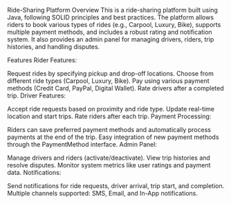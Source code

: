 Ride-Sharing Platform
Overview
This is a ride-sharing platform built using Java, following SOLID principles and best practices. The platform allows riders to book various types of rides (e.g., Carpool, Luxury, Bike), supports multiple payment methods, and includes a robust rating and notification system. It also provides an admin panel for managing drivers, riders, trip histories, and handling disputes.

Features
Rider Features:

Request rides by specifying pickup and drop-off locations.
Choose from different ride types (Carpool, Luxury, Bike).
Pay using various payment methods (Credit Card, PayPal, Digital Wallet).
Rate drivers after a completed trip.
Driver Features:

Accept ride requests based on proximity and ride type.
Update real-time location and start trips.
Rate riders after each trip.
Payment Processing:

Riders can save preferred payment methods and automatically process payments at the end of the trip.
Easy integration of new payment methods through the PaymentMethod interface.
Admin Panel:

Manage drivers and riders (activate/deactivate).
View trip histories and resolve disputes.
Monitor system metrics like user ratings and payment data.
Notifications:

Send notifications for ride requests, driver arrival, trip start, and completion.
Multiple channels supported: SMS, Email, and In-App notifications.
